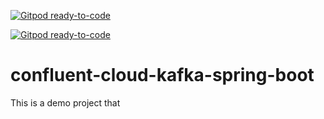 [![Gitpod ready-to-code](https://img.shields.io/badge/Gitpod-ready--to--code-blue?logo=gitpod)](https://gitpod.io/#https://github.com/sougat818/confluent-cloud-kafka-spring-boot)

[![Gitpod ready-to-code](https://img.shields.io/badge/Gitpod-ready--to--code-blue?logo=gitpod)](https://gitpod.io/#https://github.com/sougat818/confluent-cloud-kafka-spring-boot)

# confluent-cloud-kafka-spring-boot
This is a demo project that 
